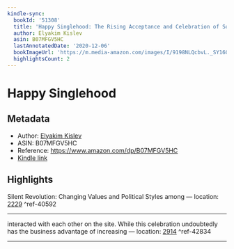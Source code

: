 ```yaml
---
kindle-sync:
  bookId: '51308'
  title: 'Happy Singlehood: The Rising Acceptance and Celebration of Solo Living'
  author: Elyakim Kislev
  asin: B07MFGV5HC
  lastAnnotatedDate: '2020-12-06'
  bookImageUrl: 'https://m.media-amazon.com/images/I/9198NLQcbvL._SY160.jpg'
  highlightsCount: 2
---
```

# Happy Singlehood
## Metadata
* Author: [Elyakim Kislev](https://www.amazon.comundefined)
* ASIN: B07MFGV5HC
* Reference: https://www.amazon.com/dp/B07MFGV5HC
* [Kindle link](kindle://book?action=open&asin=B07MFGV5HC)

## Highlights
Silent Revolution: Changing Values and Political Styles among — location: [2229](kindle://book?action=open&asin=B07MFGV5HC&location=2229) ^ref-40592

---
interacted with each other on the site. While this celebration undoubtedly has the business advantage of increasing — location: [2914](kindle://book?action=open&asin=B07MFGV5HC&location=2914) ^ref-42834

---
